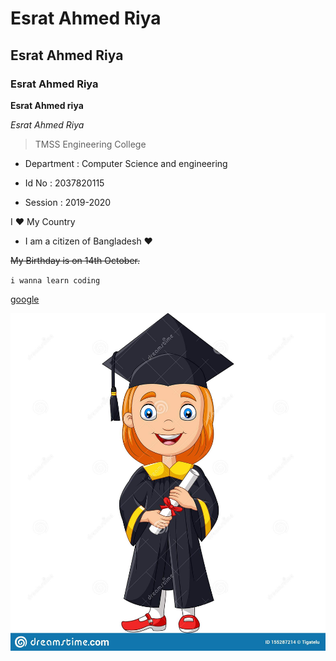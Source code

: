 # Esrat Ahmed Riya

## Esrat Ahmed Riya

### Esrat Ahmed Riya

**Esrat Ahmed riya**

*Esrat Ahmed Riya* 

> TMSS Engineering College

* Department : Computer Science and engineering

* Id No : 2037820115

* Session : 2019-2020

 I :heart: My Country

- I am a citizen of Bangladesh :heart:

~~My Birthday is on 14th October.~~

`i wanna learn coding`

[google](https://www.goggle.com)

![cartoon pic](cartoon.jpg)